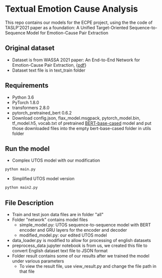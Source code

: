 # Textual Emotion Cause Analysis

This repo contains our models for the ECPE project, using the the code of TASLP'2021 paper as a foundation:
A Unified Target-Oriented Sequence-to-Sequence Model for Emotion-Cause Pair Extraction

## Original dataset
- Dataset is from WASSA 2021 paper: An End-to-End Network for Emotion-Cause Pair Extraction, {[pdf](https://aaditya-singh.github.io/data/ECPE.pdf)}
- Dataset text file is in text_train folder

## Requirements
- Python 3.6
- PyTorch 1.8.0
- transformers 2.8.0
- pytorch_pretrained_bert 0.6.2
- Download config.json, flax_model.msgpack, pytorch_model.bin, tf_model.h5, vocab.txt of pretrained [BERT-base-cased](https://huggingface.co/bert-base-cased/tree/main) model and put those downloaded files into the empty bert-base-cased folder in utils folder

## Run the model
- Complex UTOS model with our modification
```bash
python main.py
```
- Simplified UTOS model version
```bash
python main2.py
```

## File Description
- Train and test json data files are in folder "all"
- Folder "network" contains model files
    - simple_model.py: UTOS sequence-to-sequence model with BERT encoder and GRU layers for the encoder and decoder
    - modified_model.py: our edited UTOS model
- data_loader.py is modified to allow for processing of english datasets
- preprocess_data jupyter notebook is from us, we created this file to convert English dataset text file to JSON format
- Folder result contains some of our results after we trained the model under various parameters
    - To view the result file, use view_result.py and change the file path in that file
